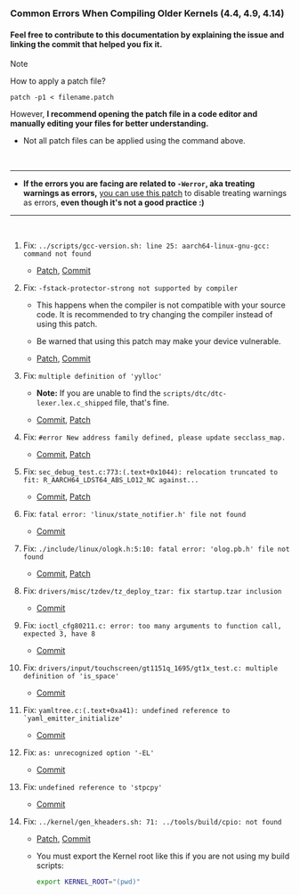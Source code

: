 ### Common Errors When Compiling Older Kernels (4.4, 4.9, 4.14)

#### Feel free to contribute to this documentation by explaining the issue and linking the commit that helped you fix it.

> [!NOTE]  
> How to apply a patch file?  
>  
> `patch -p1 < filename.patch`  
>  
> However, **I recommend opening the patch file in a code editor and manually editing your files for better understanding.**
>
> - Not all patch files can be applied using the command above.


<br>

---
- **If the errors you are facing are related to `-Werror`, aka treating warnings as errors,** [you can use this patch](../patches/009.fix-Werror.patch) to disable treating warnings as errors, **even though it's not a good practice :)**

---
<br>

1. Fix: `../scripts/gcc-version.sh: line 25: aarch64-linux-gnu-gcc: command not found`

    - [Patch](../patches/002.fix_aarch64-linux-gnu-gcc-command-not-found.patch), [Commit](https://github.com/ravindu644/kernel_samsung_a01/commit/c489c13c60b258dfdb4bb49711e691002cfcc8e3)

2. Fix: `-fstack-protector-strong not supported by compiler`

    - This happens when the compiler is not compatible with your source code. It is recommended to try changing the compiler instead of using this patch.

    - Be warned that using this patch may make your device vulnerable.

    - [Patch](../patches/003.fix_fstack-protector-strong-not-supported-by-compiler.patch), [Commit](https://github.com/ravindu644/kernel_samsung_a01/commit/8bb6d7bde85a90ef18b7605c55b2c1f6e0b7cdcb)

3. Fix: `multiple definition of 'yylloc'`

    - **Note:** If you are unable to find the `scripts/dtc/dtc-lexer.lex.c_shipped` file, that's fine.

    - [Commit](https://github.com/ravindu644/samsung_exynos9820_stock/commit/32ace01940d8fb26f809171c6bc9846fb6810181), [Patch](./018.yylloc.patch)

4. Fix: `#error New address family defined, please update secclass_map.`

    - [Commit](https://github.com/ravindu644/samsung_exynos9820_stock/commit/571d9d222935054158ade009dc6ef9237634eebf), [Patch](./019.secclass.patch)

5. Fix: `sec_debug_test.c:773:(.text+0x1044): relocation truncated to fit: R_AARCH64_LDST64_ABS_LO12_NC against...`

    - [Commit](https://github.com/ravindu644/samsung_exynos9820_stock/commit/9737a7740f98a1dc90a02556d878f81a975d56c1), [Patch](./020.sec_debug_test.patch)

6. Fix: `fatal error: 'linux/state_notifier.h' file not found`

    - [Commit](https://github.com/ravindu644/samsung_exynos9820_stock/commit/75a7c07c13868f051ee1501347fb220c9aa0ef95)
    
7. Fix: `./include/linux/ologk.h:5:10: fatal error: 'olog.pb.h' file not found`

    - [Commit](https://github.com/ravindu644/samsung_exynos9820_stock/commit/abbbbfe0b0e85853ac59e8661de1da57cbf2466a), [Patch](./021.ologk.patch)

8. Fix: `drivers/misc/tzdev/tz_deploy_tzar: fix startup.tzar inclusion`

    - [Commit](https://github.com/ravindu644/samsung_exynos9820_stock/commit/429bce31c68e9a8d779c0c8a8303799fc11df1d6)

9. Fix: `ioctl_cfg80211.c: error: too many arguments to function call, expected 3, have 8`

    - [Commit](https://github.com/ravindu644/kernel_samsung_a01/commit/a787bb1da52a27a61225acbc037c0dba65110a43)

10. Fix: `drivers/input/touchscreen/gt1151q_1695/gt1x_test.c: multiple definition of 'is_space'`

    - [Commit](https://github.com/ravindu644/kernel_samsung_a01/commit/896574bace78ed509d9b7270c55a7c06c6f1e975)

11. Fix: ```yamltree.c:(.text+0xa41): undefined reference to `yaml_emitter_initialize'```

    - [Commit](https://github.com/rsuntkOrgs/kernel_samsung_a03/commit/6addccd5a82d4dc1c31faee50175358cb3f347f5)

12. Fix: `as: unrecognized option '-EL'`

    - [Commit](https://github.com/kdrag0n/proton_zf6/commit/6e87fec9a3df5)

13. Fix: `undefined reference to 'stpcpy'`

    - [Commit](https://github.com/kdrag0n/proton_zf6/commit/cec73f0775526)

14. Fix: `../kernel/gen_kheaders.sh: 71: ../tools/build/cpio: not found`

    - [Patch](./015.fix_gen_kheaders.sh_cpio_not_found.patch), [Commit](https://github.com/ravindu644/android_kernel_a166p/commit/ce3c8ebf03124ce6a35038f8404a6a61a9cbc296)
    - You must export the Kernel root like this if you are not using my build scripts:
    
        ```bash
        export KERNEL_ROOT="(pwd)"
        ```